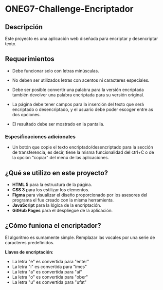 # ONEG7-Challenge-Encriptador

## Descripción
Este proyecto es una aplicación web diseñada para encriptar y desencriptar texto.

## Requerimientos

+ Debe funcionar solo con letras minúsculas.

+ No deben ser utilizados letras con acentos ni caracteres especiales.

+ Debe ser posible convertir una palabra para la versión encriptada también devolver una palabra encriptada para su versión original.

+ La página debe tener campos para la inserción del texto que será encriptado o desencriptado, y el usuario debe poder escoger entre as dos opciones.

+ El resultado debe ser mostrado en la pantalla.

### Espesificaciones adicionales
+ Un botón que copie el texto encriptado/desencriptado para la sección de transferencia, es decir, tiene la misma funcionalidad del ctrl+C o de la opción "copiar" del menú de las aplicaciones.

## ¿Qué se utilizo en este proyecto?

+ **HTML 5** para la estructura de la página. 
+ **CSS 3** para los estilizar los elementos.
+ **Figma** para visualizar el diseño proporcionado por los asesores del programa el fue creado con la misma herramienta.
+ **JavaScript** para la lógica de la encriptación.
+ **GitHub Pages** para el despliegue de la aplicación.

## ¿Cómo funiona el encriptador?
El algoritmo es sumamente simple. Remplazar las vocales por una serie de caracteres predefinidos. 

**Llaves de encriptación:**
+ La letra "e" es convertida para "enter"
+ La letra "i" es convertida para "imes"
+ La letra "a" es convertida para "ai"
+ La letra "o" es convertida para "ober"
+ La letra "u" es convertida para "ufat"
